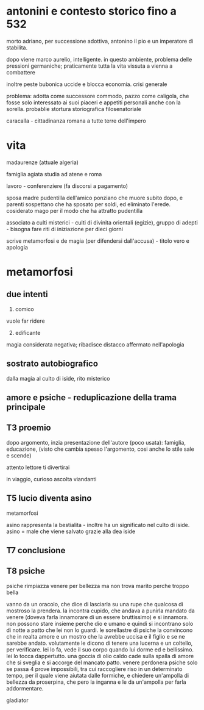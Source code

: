 # antonini e contesto storico fino a 532

morto adriano, per successione adottiva, antonino il pio e un imperatore di stabilita.

dopo viene marco aurelio, intelligente. in questo ambiente, problema delle pressioni germaniche; praticamente tutta la vita vissuta a vienna a combattere

inoltre peste bubonica uccide e blocca economia. crisi generale

problema: adotta come successore commodo, pazzo come caligola, che fosse solo interessato ai suoi piaceri e appetiti personali anche con la sorella. probablie stortura storiografica filosenatoriale

caracalla - cittadinanza romana a tutte terre dell'impero

# vita

madaurenze (attuale algeria)

famiglia agiata studia ad atene e roma

lavoro - conferenziere (fa discorsi a pagamento)

sposa madre pudentilla dell'amico ponziano che muore subito dopo, e parenti sospettano che ha sposato per soldi, ed eliminato l'erede. cosiderato mago per il modo che ha attratto pudentilla

associato a culti misterici - culti di divinita orientali (egizie), gruppo di adepti - bisogna fare riti di iniziazione per dieci giorni

scrive metamorfosi e de magia (per difendersi dall'accusa) - titolo vero e apologia

# metamorfosi
## due intenti

1. comico

vuole far ridere

2. edificante

magia considerata negativa; ribadisce distacco affermato nell'apologia

## sostrato autobiografico

dalla magia al culto di iside, rito misterico

## amore e psiche - reduplicazione della trama principale

## T3 proemio

dopo argomento, inzia presentazione dell'autore (poco usata): famiglia, educazione, (visto che cambia spesso l'argomento, cosi anche lo stile sale e scende)

attento lettore ti divertirai

in viaggio, curioso ascolta viandanti

## T5 lucio diventa asino

 metamorfosi

asino rappresenta la bestialita - inoltre ha un significato nel culto di iside. asino = male che viene salvato grazie alla dea iside

## T7 conclusione

## T8 psiche

psiche rimpiazza venere per bellezza ma non trova marito perche troppo bella

vanno da un oracolo, che dice di lasciarla su una rupe che qualcosa di mostroso la prendera. la incontra cupido, che andava a punirla mandato da venere (doveva farla innamorare di un essere bruttissimo) e si innamora. non possono stare insieme perche dio e umano e quindi si incontrano solo di notte a patto che lei non lo guardi. le sorellastre di psiche la convincono che in realta amore e un mostro che la avrebbe uccisa e il figlio e se ne sarebbe andato. volutamente le dicono di tenere una lucerna e un coltello, per verificare. lei lo fa, vede il suo corpo quando lui dorme ed e bellissimo. lei lo tocca dappertutto. una goccia di olio caldo cade sulla spalla di amore che si sveglia e si accorge del mancato patto. venere perdonera psiche solo se passa 4 prove impossibili, tra cui raccogliere riso in un determinato tempo, per il quale viene aiutata dalle formiche, e chiedere un'ampolla di bellezza da proserpina, che pero la inganna e le da un'ampolla per farla addormentare.






gladiator
